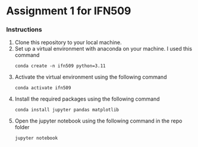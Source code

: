 # Assignment 1 for IFN509

### Instructions

1. Clone this repository to your local machine.
2. Set up a virtual environment with anaconda on your machine. I used this command
    ```pwsh
    conda create -n ifn509 python=3.11
    ```
3. Activate the virtual environment using the following command
    ```pwsh
    conda activate ifn509
    ```
4. Install the required packages using the following command
    ```pwsh
    conda install jupyter pandas matplotlib 
    ```
5. Open the jupyter notebook using the following command in the repo folder
    ```pwsh
    jupyter notebook
    ```